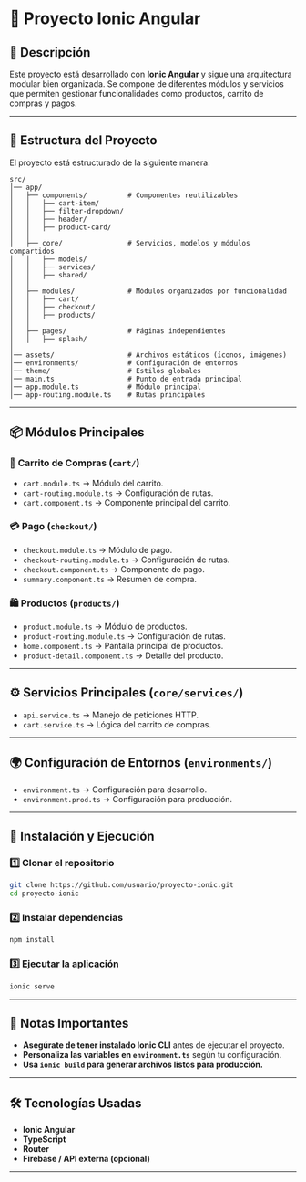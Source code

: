 # 🚀 Proyecto Ionic Angular

## 📌 Descripción
Este proyecto está desarrollado con **Ionic Angular** y sigue una arquitectura modular bien organizada. Se compone de diferentes módulos y servicios que permiten gestionar funcionalidades como productos, carrito de compras y pagos.

---

## 📂 Estructura del Proyecto
El proyecto está estructurado de la siguiente manera:

```
src/
│── app/
│   ├── components/          # Componentes reutilizables
│   │   ├── cart-item/
│   │   ├── filter-dropdown/
│   │   ├── header/
│   │   ├── product-card/
│   │
│   ├── core/                # Servicios, modelos y módulos compartidos
│   │   ├── models/
│   │   ├── services/
│   │   ├── shared/
│   │
│   ├── modules/             # Módulos organizados por funcionalidad
│   │   ├── cart/
│   │   ├── checkout/
│   │   ├── products/
│   │
│   ├── pages/               # Páginas independientes
│   │   ├── splash/
│
│── assets/                  # Archivos estáticos (íconos, imágenes)
│── environments/            # Configuración de entornos
│── theme/                   # Estilos globales
│── main.ts                  # Punto de entrada principal
│── app.module.ts            # Módulo principal
│── app-routing.module.ts    # Rutas principales
```

---

## 📦 Módulos Principales

### 🛒 **Carrito de Compras (`cart/`)**
- `cart.module.ts` → Módulo del carrito.
- `cart-routing.module.ts` → Configuración de rutas.
- `cart.component.ts` → Componente principal del carrito.

### 💳 **Pago (`checkout/`)**
- `checkout.module.ts` → Módulo de pago.
- `checkout-routing.module.ts` → Configuración de rutas.
- `checkout.component.ts` → Componente de pago.
- `summary.component.ts` → Resumen de compra.

### 🛍 **Productos (`products/`)**
- `product.module.ts` → Módulo de productos.
- `product-routing.module.ts` → Configuración de rutas.
- `home.component.ts` → Pantalla principal de productos.
- `product-detail.component.ts` → Detalle del producto.

---

## ⚙️ Servicios Principales (`core/services/`)

- `api.service.ts` → Manejo de peticiones HTTP.
- `cart.service.ts` → Lógica del carrito de compras.

---

## 🌍 Configuración de Entornos (`environments/`)
- `environment.ts` → Configuración para desarrollo.
- `environment.prod.ts` → Configuración para producción.

---

## 📜 Instalación y Ejecución
### 1️⃣ Clonar el repositorio
```bash
git clone https://github.com/usuario/proyecto-ionic.git
cd proyecto-ionic
```
### 2️⃣ Instalar dependencias
```bash
npm install
```
### 3️⃣ Ejecutar la aplicación
```bash
ionic serve
```
---

## 📌 Notas Importantes
- **Asegúrate de tener instalado Ionic CLI** antes de ejecutar el proyecto.
- **Personaliza las variables en `environment.ts`** según tu configuración.
- **Usa `ionic build` para generar archivos listos para producción.**

---

## 🛠 Tecnologías Usadas
- **Ionic Angular**
- **TypeScript**
- **Router**
- **Firebase / API externa (opcional)**

---
